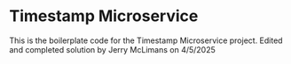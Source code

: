 # Timestamp Microservice

This is the boilerplate code for the Timestamp Microservice project. Edited and completed solution by Jerry McLimans on 4/5/2025
